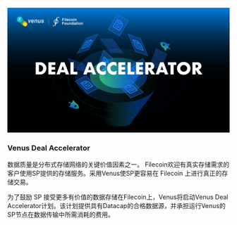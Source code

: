 ![venus-cluster](../../.vuepress/public/accelerator.jpg)

### Venus Deal Accelerator

数据质量是分布式存储网络的关键价值因素之一。 Filecoin欢迎有真实存储需求的客户使用SP提供的存储服务。采用Venus使SP更容易在 Filecoin 上进行真正的存储交易。

为了鼓励 SP 接受更多有价值的数据存储在Filecoin上，Venus将启动Venus Deal Accelerator计划。该计划提供具有Datacap的合格数据源，并承担运行Venus的SP节点在数据传输中所需消耗的费用。 
